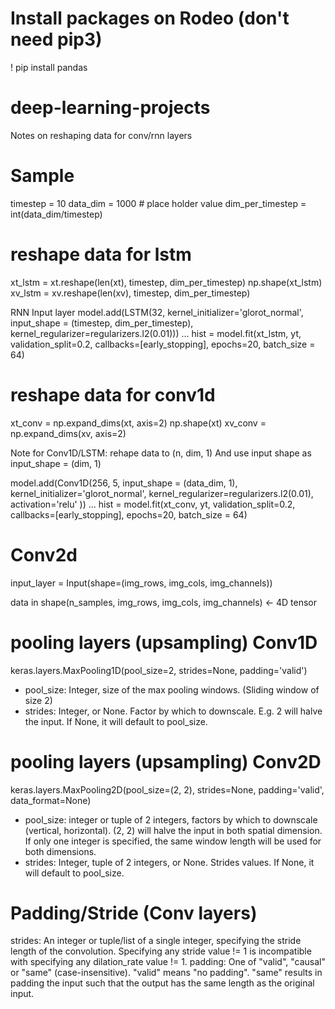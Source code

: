 # Install packages on Rodeo (don't need pip3)
! pip install pandas


# deep-learning-projects

Notes on reshaping data for conv/rnn layers

# Sample
timestep = 10
data_dim = 1000 # place holder value
dim_per_timestep = int(data_dim/timestep)

# reshape data for lstm
xt_lstm = xt.reshape(len(xt), timestep, dim_per_timestep)
np.shape(xt_lstm)
xv_lstm = xv.reshape(len(xv), timestep, dim_per_timestep)

RNN Input layer
model.add(LSTM(32, kernel_initializer='glorot_normal', input_shape = (timestep, dim_per_timestep),
            kernel_regularizer=regularizers.l2(0.01)))
...
hist = model.fit(xt_lstm, yt, validation_split=0.2, callbacks=[early_stopping],
            epochs=20, batch_size = 64)

# reshape data for conv1d
xt_conv = np.expand_dims(xt, axis=2)
np.shape(xt)
xv_conv = np.expand_dims(xv, axis=2)

Note for Conv1D/LSTM: rehape data to (n, dim, 1)
And use input shape as input_shape = (dim, 1)

model.add(Conv1D(256, 5, input_shape = (data_dim, 1), kernel_initializer='glorot_normal',
                  kernel_regularizer=regularizers.l2(0.01), activation='relu' ))
...
hist = model.fit(xt_conv, yt, validation_split=0.2, callbacks=[early_stopping],
            epochs=20, batch_size = 64)
            
            
# Conv2d 
input_layer = Input(shape=(img_rows, img_cols, img_channels))

data in shape(n_samples, img_rows, img_cols, img_channels) <- 4D tensor

# pooling layers (upsampling) Conv1D
keras.layers.MaxPooling1D(pool_size=2, strides=None, padding='valid')
- pool_size: Integer, size of the max pooling windows. (Sliding window of size 2)
- strides: Integer, or None. Factor by which to downscale. E.g. 2 will halve the input. If None, it will default to pool_size.

# pooling layers (upsampling) Conv2D
keras.layers.MaxPooling2D(pool_size=(2, 2), strides=None, padding='valid', data_format=None)
- pool_size: integer or tuple of 2 integers, factors by which to downscale (vertical, horizontal). (2, 2) will halve the input in both spatial dimension. If only one integer is specified, the same window length will be used for both dimensions.
- strides: Integer, tuple of 2 integers, or None. Strides values. If None, it will default to pool_size.



# Padding/Stride (Conv layers)
strides: An integer or tuple/list of a single integer, specifying the stride length of the convolution. Specifying any stride value != 1 is incompatible with specifying any dilation_rate value != 1.
padding: One of "valid", "causal" or "same" (case-insensitive). "valid" means "no padding". "same" results in padding the input such that the output has the same length as the original input. 
